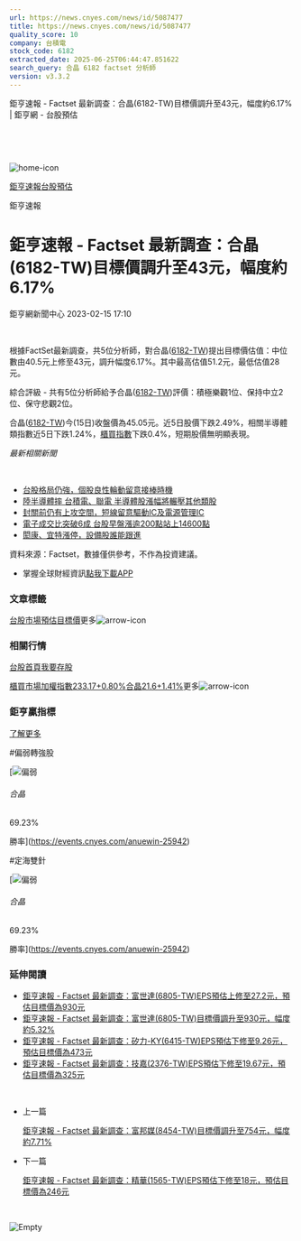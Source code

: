 ```yaml
---
url: https://news.cnyes.com/news/id/5087477
title: https://news.cnyes.com/news/id/5087477
quality_score: 10
company: 台積電
stock_code: 6182
extracted_date: 2025-06-25T06:44:47.851622
search_query: 合晶 6182 factset 分析師
version: v3.3.2
---
```


鉅亨速報 - Factset 最新調查：合晶(6182-TW)目標價調升至43元，幅度約6.17% | 鉅亨網 - 台股預估

‌

‌

![home-icon](/assets/icons/breadCrumb/symbol-icon-home.svg)

[鉅亨速報](/news/cat/anue_live)[台股預估](/news/cat/tw_forecast)

鉅亨速報

# 鉅亨速報 - Factset 最新調查：合晶(6182-TW)目標價調升至43元，幅度約6.17%

鉅亨網新聞中心 2023-02-15 17:10

‌

根據FactSet最新調查，共5位分析師，對合晶([6182-TW](https://www.cnyes.com/twstock/6182))提出目標價估值：中位數由40.5元上修至43元，調升幅度6.17%。其中最高估值51.2元，最低估值28元。

綜合評級 - 共有5位分析師給予合晶([6182-TW](https://www.cnyes.com/twstock/6182))評價：積極樂觀1位、保持中立2位、保守悲觀2位。

合晶([6182-TW](https://www.cnyes.com/twstock/6182))今(15日)收盤價為45.05元。近5日股價下跌2.49%，相關半導體類指數近5日下跌1.24%，[櫃買指數](https://invest.cnyes.com/index/TWS/OTC01)下跌0.4%，短期股價無明顯表現。

*最新相關新聞*

‌

* [台股格局仍強，個股良性輪動留意接棒時機](https://news.cnyes.com/news/id/5083311)
* [陸半導體摔 台積電、聯電 半導體股漲幅將輾壓其他類股](https://news.cnyes.com/news/id/5057476)
* [封關前仍有上攻空間，短線留意驅動IC及電源管理IC](https://news.cnyes.com/news/id/5057296)
* [電子成交比突破6成 台股早盤漲逾200點站上14600點](https://news.cnyes.com/news/id/5056510)
* [閎康、宜特漲停，設備股誰能跟進](https://news.cnyes.com/news/id/5031381)

資料來源：Factset，數據僅供參考，不作為投資建議。

* 掌握全球財經資訊[點我下載APP](http://www.cnyes.com/app/?utm_source=mweb&utm_medium=HamMenuBanner&utm_campaign=fixed&utm_content=entr)

### 文章標籤

[台股](https://news.cnyes.com/tag/台股 "台股")[市場預估](https://news.cnyes.com/tag/市場預估 "市場預估")[目標價](https://news.cnyes.com/tag/目標價 "目標價")更多![arrow-icon](/assets/icons/arrows/arrow-down.svg)

### 相關行情

[台股首頁](https://www.cnyes.com/twstock)[我要存股](https://supr.link/8OHaU)

[櫃買市場加權指數233.17+0.80%](https://invest.cnyes.com/index/TWS/OTC01)[合晶21.6+1.41%](https://www.cnyes.com/twstock/6182)更多![arrow-icon](/assets/icons/arrows/arrow-down.svg)

### 鉅亨贏指標

[了解更多](https://events.cnyes.com/anuewin-25942)

#偏弱轉強股

[![偏弱](/assets/icons/win-indicator/short.svg)

###### 合晶

69.23%

勝率](https://events.cnyes.com/anuewin-25942)

#定海雙針

[![偏弱](/assets/icons/win-indicator/short.svg)

###### 合晶

69.23%

勝率](https://events.cnyes.com/anuewin-25942)

### 延伸閱讀

* [鉅亨速報 - Factset 最新調查：富世達(6805-TW)EPS預估上修至27.2元，預估目標價為930元](/news/id/6037443)
* [鉅亨速報 - Factset 最新調查：富世達(6805-TW)目標價調升至930元，幅度約5.32%](/news/id/6037441)
* [鉅亨速報 - Factset 最新調查：矽力-KY(6415-TW)EPS預估下修至9.26元，預估目標價為473元](/news/id/6036929)
* [鉅亨速報 - Factset 最新調查：技嘉(2376-TW)EPS預估下修至19.67元，預估目標價為325元](/news/id/6036928)

‌

* 上一篇

  [鉅亨速報 - Factset 最新調查：富邦媒(8454-TW)目標價調升至754元，幅度約7.71%](/news/id/5088735)
* 下一篇

  [鉅亨速報 - Factset 最新調查：精華(1565-TW)EPS預估下修至18元，預估目標價為246元](/news/id/5086293)

‌

![Empty](/assets/icons/skeleton/empty-image.svg)

‌
